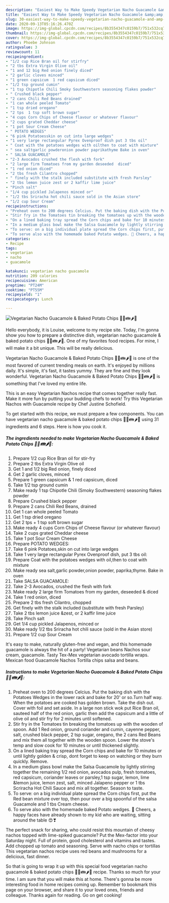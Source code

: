 ```yaml
---
description: "Easiest Way to Make Speedy Vegetarian Nacho Guacamole &amp;amp; Baked Potato Chips 💟😄👪🌶🤗"
title: "Easiest Way to Make Speedy Vegetarian Nacho Guacamole &amp;amp; Baked Potato Chips 💟😄👪🌶🤗"
slug: 30-easiest-way-to-make-speedy-vegetarian-nacho-guacamole-and-amp-baked-potato-chips
date: 2020-09-13T05:16:26.470Z
image: https://img-global.cpcdn.com/recipes/8b3554347c0159b7/751x532cq70/vegetarian-nacho-guacamole-baked-potato-chips-💟😄👪🌶🤗-recipe-main-photo.jpg
thumbnail: https://img-global.cpcdn.com/recipes/8b3554347c0159b7/751x532cq70/vegetarian-nacho-guacamole-baked-potato-chips-💟😄👪🌶🤗-recipe-main-photo.jpg
cover: https://img-global.cpcdn.com/recipes/8b3554347c0159b7/751x532cq70/vegetarian-nacho-guacamole-baked-potato-chips-💟😄👪🌶🤗-recipe-main-photo.jpg
author: Phoebe Johnson
ratingvalue: 3
reviewcount: 11
recipeingredient:
- "1/2 cup Rice Bran oil for stirfry"
- "2 tbs Extra Virgin Olive oil"
- "1 and 12 big Red onion finely diced"
- "2 garlic cloves minced"
- "1 green capsicum  1 red capsicum diced"
- "1/2 tsp ground cumin"
- "1 tsp Chipotle Chili Smoky Southwestern seasoning flakes powder"
- " Crushed black pepper"
- "2 cans Chili Red Beans drained"
- "1 can whole peeled Tomato"
- "1 tsp dried oregano"
- "2 tps  1 tsp soft brown sugar"
- "4 cups Corn Chips of Cheese flavour or whatever flavour"
- "2 cups grated Cheddar cheese"
- "1 pot Sour Cream Cheese"
- " POTATO WEDGES"
- "6 pink Potatoesskin on cut into large wedges"
- "1 very large rectangular Pyrex Ovenproof dish put 3 tbs oil"
- " Coat with the potatoes wedges with oilthen to coat with mixture"
- " sea saltgarlic powderonion powder paprikathyme Bake in oven"
- " SALSA GUACAMOLE"
- "2-3 Avocados crushed the flesh with fork"
- "2 large firm Tomatoes from my garden deseeded  diced"
- "1 red onion diced"
- "2 tbs fresh Cilantro chopped"
- " finely with the stalk included substitute with fresh Parsley"
- "2 tbs lemon juice zest or 2 kaffir lime juice"
- "Pinch salt"
- "1/4 cup pickled Jalapenos minced or"
- "1/2 tbs Sriracha hot chili sauce sold in the Asian store"
- "1/2 cup Sour Cream"
recipeinstructions:
- "Preheat oven to 200 degrees Celcius. Put the baking dish with the Potatoes Wedges in the lower rack and bake for 20&#39; or so.Turn half way. When the potatoes are cooked has golden brown. Take the dish out. Cover with foil and set aside. In a large non stick wok put Rice Bran oil, sauteed half of the red onion, garlic then add the capsicum and a little of olive oil and stir fry for 2 minutes until softened."
- "Stir fry in the Tomatoes tin breaking the tomatoes up with the wooden of spoon. Add 1 Red onion, ground coriander and cumin, cayenne pepper, salt, crushed black pepper, 2 tsp sugar, oregano, the 2 cans Red Beans and mix them all together with the wooden spoon. Lower the stove&#39;s temp and slow cook for 10 minutes or until thickened slightly."
- "On a lined baking tray spread the Corn chips and bake for 10 minutes or until lightly golden &amp; crisp, dont forget to keep on watching or they burn quickly. Remove."
- "In a medium glass bowl make the Salsa Guacamole by lightly stirring together the remaining 1/2 red onion, avocados pulp, fresh tomatoes, red capsicum, coriander leaves or parsley,1 tsp sugar, lemon, lime &amp;lemon juice, lemon zest, salt, minced Jalapeno pepper or 1 tbs Scriracha Hot Chili Sauce and mix all together. Season to taste."
- "To serve: on a big individual plate spread the Corn chips first, put the Red bean mixture over top, then pour over a big spoonful of the salsa Guacamole and 1 tbs Cream cheese."
- "To serve also with the homemade baked Potato wedges. 🤗 Cheers, a happy faces have already shown to my kid who are waiting, sitting around the table 😍❣"
categories:
- Recipe
tags:
- vegetarian
- nacho
- guacamole

katakunci: vegetarian nacho guacamole 
nutrition: 209 calories
recipecuisine: American
preptime: "PT24M"
cooktime: "PT55M"
recipeyield: "1"
recipecategory: Lunch

---
```



![Vegetarian Nacho Guacamole &amp; Baked Potato Chips 💟😄👪🌶🤗](https://img-global.cpcdn.com/recipes/8b3554347c0159b7/751x532cq70/vegetarian-nacho-guacamole-baked-potato-chips-💟😄👪🌶🤗-recipe-main-photo.jpg)

Hello everybody, it is Louise, welcome to my recipe site. Today, I'm gonna show you how to prepare a distinctive dish, vegetarian nacho guacamole &amp; baked potato chips 💟😄👪🌶🤗. One of my favorites food recipes. For mine, I will make it a bit unique. This will be really delicious.

Vegetarian Nacho Guacamole &amp; Baked Potato Chips 💟😄👪🌶🤗 is one of the most favored of current trending meals on earth. It's enjoyed by millions daily. It's simple, it's fast, it tastes yummy. They are fine and they look wonderful. Vegetarian Nacho Guacamole &amp; Baked Potato Chips 💟😄👪🌶🤗 is something that I've loved my entire life.

This is an easy Vegetarian Nachos recipe that comes together really fast. Make it more fun by putting your budding chefs to work! Try this Vegetarian Nachos with Guacamole recipe by Chef Justine Schofield.


To get started with this recipe, we must prepare a few components. You can have vegetarian nacho guacamole &amp; baked potato chips 💟😄👪🌶🤗 using 31 ingredients and 6 steps. Here is how you cook it.

<!--inarticleads1-->

##### The ingredients needed to make Vegetarian Nacho Guacamole &amp; Baked Potato Chips 💟😄👪🌶🤗:

1. Prepare 1/2 cup Rice Bran oil for stir-fry
1. Prepare 2 tbs Extra Virgin Olive oil
1. Get 1 and 1/2 big Red onion, finely diced
1. Get 2 garlic cloves, minced
1. Prepare 1 green capsicum &amp; 1 red capsicum, diced
1. Take 1/2 tsp ground cumin
1. Make ready 1 tsp Chipotle Chili (Smoky Southwestern) seasoning flakes powder
1. Prepare  Crushed black pepper
1. Prepare 2 cans Chili Red Beans, drained
1. Get 1 can whole peeled Tomato
1. Get 1 tsp dried oregano
1. Get 2 tps + 1 tsp soft brown sugar
1. Make ready 4 cups Corn Chips of Cheese flavour (or whatever flavour)
1. Take 2 cups grated Cheddar cheese
1. Take 1 pot Sour Cream Cheese
1. Prepare  POTATO WEDGES:
1. Take 6 pink Potatoes,skin on cut into large wedges
1. Take 1 very large rectangular Pyrex Ovenproof dish, put 3 tbs oil:
1. Prepare  Coat with the potatoes wedges with oil,then to coat with mixture
1. Make ready  sea salt,garlic powder,onion powder, paprika,thyme. Bake in oven
1. Take  SALSA GUACAMOLE:
1. Take 2-3 Avocados, crushed the flesh with fork
1. Make ready 2 large firm Tomatoes from my garden, deseeded &amp; diced
1. Take 1 red onion, diced
1. Prepare 2 tbs fresh Cilantro, chopped
1. Get  finely with the stalk included (substitute with fresh Parsley)
1. Take 2 tbs lemon juice &amp;zest, or 2 kaffir lime juice
1. Take Pinch salt
1. Get 1/4 cup pickled Jalapenos, minced or
1. Make ready 1/2 tbs Sriracha hot chili sauce (sold in the Asian store)
1. Prepare 1/2 cup Sour Cream


It&#39;s easy to make, naturally gluten-free and vegan, and this homemade guacamole is always the hit of a party! Vegetarian beans Nachos sour cream, guacamole. Tasty Tex-Mex vegetarian avocado tortilla wraps. Mexican food Guacamole Nachos Tortilla chips salsa and beans. 

<!--inarticleads2-->

##### Instructions to make Vegetarian Nacho Guacamole &amp; Baked Potato Chips 💟😄👪🌶🤗:

1. Preheat oven to 200 degrees Celcius. Put the baking dish with the Potatoes Wedges in the lower rack and bake for 20&#39; or so.Turn half way. When the potatoes are cooked has golden brown. Take the dish out. Cover with foil and set aside. In a large non stick wok put Rice Bran oil, sauteed half of the red onion, garlic then add the capsicum and a little of olive oil and stir fry for 2 minutes until softened.
1. Stir fry in the Tomatoes tin breaking the tomatoes up with the wooden of spoon. Add 1 Red onion, ground coriander and cumin, cayenne pepper, salt, crushed black pepper, 2 tsp sugar, oregano, the 2 cans Red Beans and mix them all together with the wooden spoon. Lower the stove&#39;s temp and slow cook for 10 minutes or until thickened slightly.
1. On a lined baking tray spread the Corn chips and bake for 10 minutes or until lightly golden &amp; crisp, dont forget to keep on watching or they burn quickly. Remove.
1. In a medium glass bowl make the Salsa Guacamole by lightly stirring together the remaining 1/2 red onion, avocados pulp, fresh tomatoes, red capsicum, coriander leaves or parsley,1 tsp sugar, lemon, lime &amp;lemon juice, lemon zest, salt, minced Jalapeno pepper or 1 tbs Scriracha Hot Chili Sauce and mix all together. Season to taste.
1. To serve: on a big individual plate spread the Corn chips first, put the Red bean mixture over top, then pour over a big spoonful of the salsa Guacamole and 1 tbs Cream cheese.
1. To serve also with the homemade baked Potato wedges. 🤗 Cheers, a happy faces have already shown to my kid who are waiting, sitting around the table 😍❣


The perfect snack for sharing, who could resist this mountain of cheesy nachos topped with lime-spiked guacamole? Put the Mex-factor into your Saturday night. Full of protein, good cholesterol and vitamins and tastes. Add chopped up tomato and seasoning. Serve with nacho chips or tortillas This vegetarian nachos recipe uses red beans and mushrooms for a delicious, fast dinner. 

So that is going to wrap it up with this special food vegetarian nacho guacamole &amp; baked potato chips 💟😄👪🌶🤗 recipe. Thanks so much for your time. I am sure that you will make this at home. There's gonna be more interesting food in home recipes coming up. Remember to bookmark this page on your browser, and share it to your loved ones, friends and colleague. Thanks again for reading. Go on get cooking!
